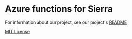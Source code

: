 # Azure functions for Sierra

For information about our project, see our project's [README](https://gp2020-sierra.github.io/README/)

[MIT License](/LICENSE.txt)
